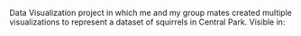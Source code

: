 
Data Visualization project in which me and my group mates created multiple visualizations to represent a dataset of squirrels in Central Park. Visible in:
